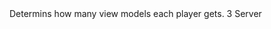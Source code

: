 <function name="holylib_networking_maxviewmodels" parent="" type="libraryfield">
    <description>
        Determins how many view models each player gets.
        <added version="0.8"></added>
    </description>
    <value>3</value>
    <realm>Server</realm>
</function>
